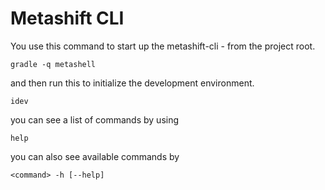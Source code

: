 # Metashift CLI

You use this command to start up the metashift-cli - from the project root.

    gradle -q metashell
    
and then run this to initialize the development environment.

    idev
    
you can see a list of commands by using 

    help
    
you can also see available commands by 

    <command> -h [--help]
